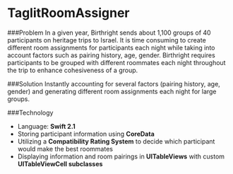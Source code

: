 # TaglitRoomAssigner

###Problem 
In a given year, Birthright sends about 1,100 groups of 40 participants on heritage trips to Israel. It is time consuming to create different room assignments for participants each night while taking into account factors such as pairing history, age, gender. Birthright requires participants to be grouped with different roommates each night throughout the trip to enhance cohesiveness of a group. 

###Solution
Instantly accounting for several factors (pairing history, age, gender) and generating different room assignments each night for large groups.  

###Technology
* Language: **Swift 2.1**
* Storing participant information using **CoreData**
* Utilizing a **Compatibility Rating System** to decide which participant would make the best roommates
* Displaying information and room pairings in **UITableViews** with custom **UITableViewCell subclasses**

